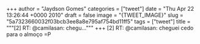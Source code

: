 
+++
author = "Jaydson Gomes"
categories = ["tweet"]
date = "Thu Apr 22 13:26:44 +0000 2010"
draft = false
image = "{TWEET_IMAGE}"
slug = "5a7323660032f03bcb3ee8a8e795af754bd11ff5"
tags = ["tweet"]
title = """[2] RT: @camilasan: chegu..."""
+++
[2] RT: @camilasan: cheguei cedo para o almoço =P
